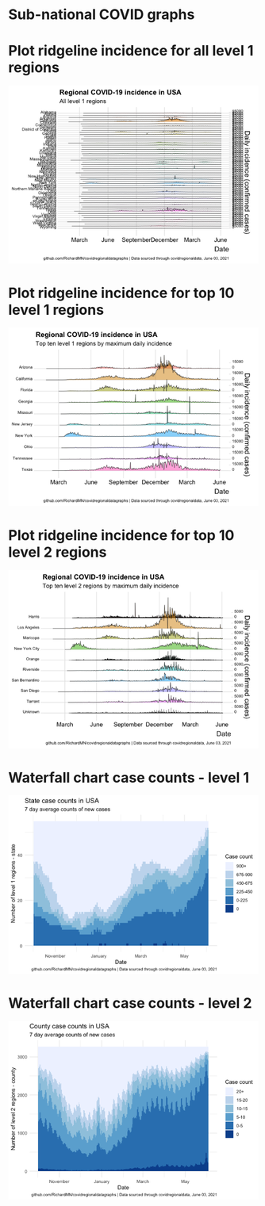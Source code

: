 Sub-national COVID graphs
================

# Plot ridgeline incidence for all level 1 regions

![](Report%20USA_files/figure-gfm/ridgeline-all-level-1-graphs-1.png)<!-- -->

# Plot ridgeline incidence for top 10 level 1 regions

![](Report%20USA_files/figure-gfm/ridgeline-top-ten-level-1-graphs-1.png)<!-- -->

# Plot ridgeline incidence for top 10 level 2 regions

![](Report%20USA_files/figure-gfm/ridgeline-top-ten-level-2-graphs-1.png)<!-- -->

# Waterfall chart case counts - level 1

![](Report%20USA_files/figure-gfm/waterfall-case-count-level-1-1.png)<!-- -->

# Waterfall chart case counts - level 2

![](Report%20USA_files/figure-gfm/waterfall-case-count-level-2-graph-1.png)<!-- -->
